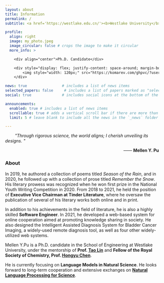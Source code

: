 ```yaml
---
layout: about
title: Information
permalink: /
subtitle: <a href='https://westlake.edu.cn/'><b>Westlake University</b></a>. No.600 Dunyu Road, Hangzhou, Zhejiang, China.

profile:
  align: right
  image: my_photo.jpeg
  image_circular: false # crops the image to make it circular
  more_info: >

    <div align="center">Ph.D. Candidate</div>

    <div style="display: flex; justify-content: space-around; margin-bottom: 20px;">
        <img style="width: 120px;" src="https://komarev.com/ghpvc/?username=dandelionym&label=Profile%20views&color=0e75b6&style=flat" alt="dandelionym" />
    </div>

news: true                # includes a list of news items
selected_papers: false     # includes a list of papers marked as "selected={true}"
social: true              # includes social icons at the bottom of the page

announcements:
  enabled: true # includes a list of news items
  scrollable: true # adds a vertical scroll bar if there are more than 3 news items
  limit: 5 # leave blank to include all the news in the `_news` folder

---
```


&emsp;&emsp; <i>"Through rigorous science, the world aligns; I cherish unveiling its designs. "</i>

<p align="right"> —— <b>Mellen Y. Pu</b> </p>


### About

In 2019, he authored a collection of poems titled *Season of the Rain*, and in 2020, he followed up with a collection of prose titled *Remember the Snow*. His literary prowess was recognized when he won first prize in the National Youth Writing Competition in 2020. From 2018 to 2021, he held the position of **Executive Vice Chairman at Tinder Literature**, where he oversaw the publication of several of his literary works both online and in print.

In addition to his achievements in the field of literature, he is also a highly skilled **Software Engineer**. In 2021, he developed a web-based system for online cooperation aimed at promoting knowledge sharing in society. He also designed the Intelligent Assisted Diagnosis System for Bladder Cancer Imaging, a widely-used remote diagnosis tool, as well as four other widely-utilized web systems.


Mellen Y.Pu is a Ph.D. candidate in the School of Engineering at Westlake University, under the mentorship of **Prof. [Tao Lin](https://en.westlake.edu.cn/faculty/tao-lin.html)** and **Fellow of the Royal Society of Chemistry, Prof. [Hongyu Chen](https://en.westlake.edu.cn/faculty/hongyu-chen.html)**. 

He is currently focusing on **Language Models in Natural Science**. He looks forward to long-term cooperation and extensive exchanges on **<u>Natural Language Processing for Science</u>**.  

<br/>
